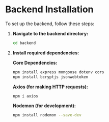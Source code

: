 # Backend Installation

To set up the backend, follow these steps:

1.  **Navigate to the backend directory:**

    ```bash
    cd backend
    ```

2.  **Install required dependencies:**

    **Core Dependencies:**

    ```bash
    npm install express mongoose dotenv cors
    npm install bcryptjs jsonwebtoken
    ```

    **Axios (for making HTTP requests):**

    ```bash
    npm i axios
    ```

    **Nodemon (for development):**

    ```bash
    npm install nodemon --save-dev
    ```